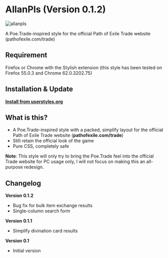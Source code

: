 # AllanPls (Version 0.1.2)

![allanpls](https://user-images.githubusercontent.com/10634948/32416880-e5a4461a-c282-11e7-985d-630dc0869462.PNG)

A Poe.Trade-inspired style for the official Path of Exile Trade website (pathofexile.com/trade)

## Requirement

Firefox or Chrome with the Stylish extension (this style has been tested on Firefox 55.0.3 and Chrome 62.0.3202.75)

## Installation & Update

[**Install from userstyles.org**](https://userstyles.org/styles/150669/allanpls-for-path-of-exile-trade)

## What is this?

- A Poe.Trade-inspired style with a packed, simplify layout for the official Path of Exile Trade website (**pathofexile.com/trade**)
- Still retain the official look of the game
- Pure CSS, completely safe

**Note**: This style will only try to bring the Poe.Trade feel into the official Trade website for PC usage only, I will not focus on making this an all-purpose redesign.

## Changelog

**Version 0.1.2**
- Bug fix for bulk item exchange results
- Single-column search form

**Version 0.1.1**
- Simplify divination card results

**Version 0.1**
- Initial version
